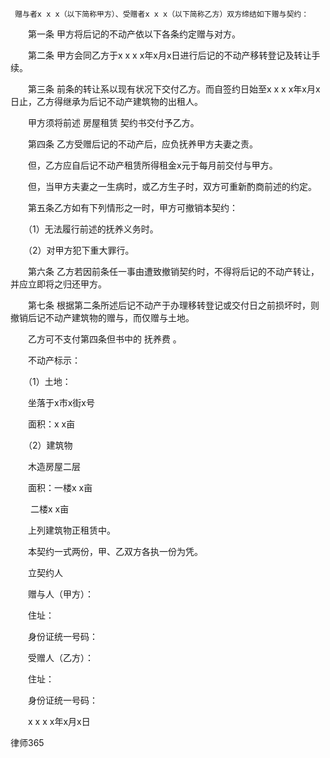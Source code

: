 
     赠与者x x x（以下简称甲方）、受赠者x x x（以下简称乙方）双方缔结如下赠与契约：
 
 　　第一条 甲方将后记的不动产依以下各条约定赠与对方。
 
 　　第二条 甲方会同乙方于x x x x年x月x日进行后记的不动产移转登记及转让手续。
 
 　　第三条 前条的转让系以现有状况下交付乙方。而自签约日始至x x x x年x月x日止，乙方得继承为后记不动产建筑物的出租人。
 
 　　甲方须将前述
房屋租赁
契约书交付予乙方。
 
 　　第四条 乙方受赠后记的不动产后，应负抚养甲方夫妻之责。
 
 　　但，乙方应自后记不动产租赁所得租金x元于每月前交付与甲方。
 
 　　但，当甲方夫妻之一生病时，或乙方生子时，双方可重新酌商前述的约定。
 
 　　第五条乙方如有下列情形之一时，甲方可撤销本契约：
 
 　　（1）无法履行前述的抚养义务时。
 
 　　（2）对甲方犯下重大罪行。
 
 　　第六条 乙方若因前条任一事由遭致撤销契约时，不得将后记的不动产转让，并应立即将之归还甲方。
 
 　　第七条 根据第二条所述后记不动产于办理移转登记或交付日之前损坏时，则撤销后记不动产建筑物的赠与，而仅赠与土地。
 
 　　乙方可不支付第四条但书中的
抚养费
。
 
 　　不动产标示：
 
 　　（1）土地：
 
 　　坐落于x市x街x号
 
 　　面积：x x亩
 
 　　（2）建筑物
 
 　　木造房屋二层
 
 　　面积：一楼x x亩
 
 　　     二楼x x亩
 
 　　上列建筑物正租赁中。
 
 　　本契约一式两份，甲、乙双方各执一份为凭。
 
 　　立契约人
 
 　　赠与人（甲方）：
 
 　　住址：
 
 　　身份证统一号码：
 
 　　受赠人（乙方）：
 
 　　住址：
 
 　　身份证统一号码：
 
 　　x x x x年x月x日




 
律师365






 


 

 
 
 
 
 
  


  
 

  


  


  
 
 
 
 

